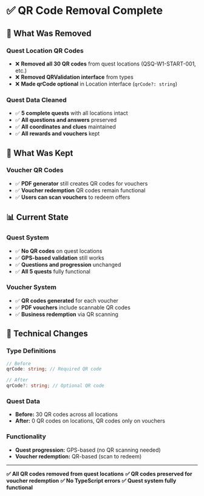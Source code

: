 # ✅ QR Code Removal Complete

## 🎯 **What Was Removed**

### **Quest Location QR Codes**
- ❌ **Removed all 30 QR codes** from quest locations (QSQ-W1-START-001, etc.)
- ❌ **Removed QRValidation interface** from types
- ❌ **Made qrCode optional** in Location interface (`qrCode?: string`)

### **Quest Data Cleaned**
- ✅ **5 complete quests** with all locations intact
- ✅ **All questions and answers** preserved
- ✅ **All coordinates and clues** maintained
- ✅ **All rewards and vouchers** kept

## 🎫 **What Was Kept**

### **Voucher QR Codes**
- ✅ **PDF generator** still creates QR codes for vouchers
- ✅ **Voucher redemption** QR codes remain functional
- ✅ **Users can scan vouchers** to redeem offers

## 📊 **Current State**

### **Quest System**
- ✅ **No QR codes** on quest locations
- ✅ **GPS-based validation** still works
- ✅ **Questions and progression** unchanged
- ✅ **All 5 quests** fully functional

### **Voucher System**
- ✅ **QR codes generated** for each voucher
- ✅ **PDF vouchers** include scannable QR codes
- ✅ **Business redemption** via QR scanning

## 🔧 **Technical Changes**

### **Type Definitions**
```typescript
// Before
qrCode: string; // Required QR code

// After  
qrCode?: string; // Optional QR code
```

### **Quest Data**
- **Before:** 30 QR codes across all locations
- **After:** 0 QR codes on locations, QR codes only on vouchers

### **Functionality**
- **Quest progression:** GPS-based (no QR scanning needed)
- **Voucher redemption:** QR-based (scan to redeem)

---

**✅ All QR codes removed from quest locations**
**✅ QR codes preserved for voucher redemption**
**✅ No TypeScript errors**
**✅ Quest system fully functional**

